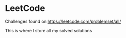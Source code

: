 # LeetCode
Challenges found on https://leetcode.com/problemset/all/

This is where I store all my solved solutions
